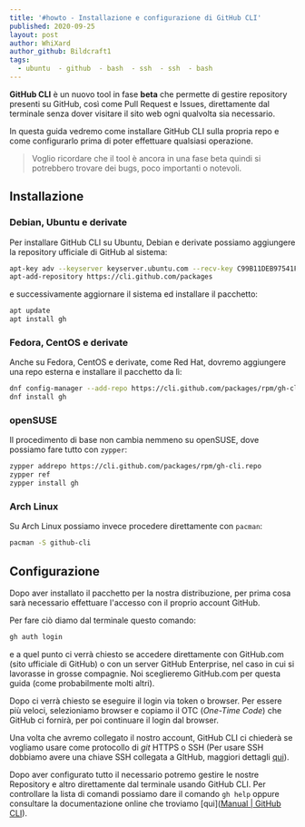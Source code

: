 ```yaml
---
title: '#howto - Installazione e configurazione di GitHub CLI'
published: 2020-09-25
layout: post
author: WhiXard
author_github: Bildcraft1
tags:
  - ubuntu  - github  - bash  - ssh  - ssh  - bash
---
```

**GitHub CLI** è un nuovo tool in fase **beta** che permette di gestire repository presenti su GitHub, così come Pull Request e Issues, direttamente dal terminale senza dover visitare il sito web ogni qualvolta sia necessario.

In questa guida vedremo come installare GitHub CLI sulla propria repo e come configurarlo prima di poter effettuare qualsiasi operazione.

> Voglio ricordare che il tool è ancora in una fase beta quindi si potrebbero trovare dei bugs, poco importanti o notevoli.

## Installazione

### Debian, Ubuntu e derivate

Per installare GitHub CLI su Ubuntu, Debian e derivate possiamo aggiungere la repository ufficiale di GitHub al sistema:

```bash
apt-key adv --keyserver keyserver.ubuntu.com --recv-key C99B11DEB97541F0
apt-add-repository https://cli.github.com/packages
```

e successivamente aggiornare il sistema ed installare il pacchetto:
```bash
apt update
apt install gh
```

### Fedora, CentOS e derivate

Anche su Fedora, CentOS e derivate, come Red Hat, dovremo aggiungere una repo esterna e installare il pacchetto da lì:

```bash
dnf config-manager --add-repo https://cli.github.com/packages/rpm/gh-cli.repo
dnf install gh
```

### openSUSE

Il procedimento di base non cambia nemmeno su openSUSE, dove possiamo fare tutto con `zypper`:

```bash
zypper addrepo https://cli.github.com/packages/rpm/gh-cli.repo
zypper ref
zypper install gh
```

### Arch Linux

Su Arch Linux possiamo invece procedere direttamente con `pacman`:

```bash
pacman -S github-cli
```

## Configurazione

Dopo aver installato il pacchetto per la nostra distribuzione, per prima cosa sarà necessario effettuare l'accesso con il proprio account GitHub.

Per fare ciò diamo dal terminale questo comando:

```bash
gh auth login
```
e a quel punto ci verrà chiesto se accedere direttamente con GitHub.com (sito ufficiale di GitHub) o con un server GitHub Enterprise, nel caso in cui si lavorasse in grosse compagnie. Noi sceglieremo GitHub.com per questa guida (come probabilmente molti altri).

Dopo ci verrà chiesto se eseguire il login via token o browser. Per essere più veloci, selezioniamo browser e copiamo il OTC (*One-Time Code*) che GitHub ci fornirà, per poi continuare il login dal browser. 

Una volta che avremo collegato il nostro account, GitHub CLI ci chiederà se vogliamo usare come protocollo di *git* HTTPS o SSH (Per usare SSH dobbiamo avere una chiave SSH collegata a GItHub, maggiori dettagli [qui](linuxhub.it/articles/howto-utilizzo-di-ssh-per-connettersi-a-github)).


Dopo aver configurato tutto il necessario potremo gestire le nostre Repository e altro direttamente dal terminale usando GitHub CLI. Per controllare la lista di comandi possiamo dare il comando `gh help` oppure consultare la documentazione online che troviamo [qui]([Manual | GitHub CLI](https://cli.github.com/manual/)).